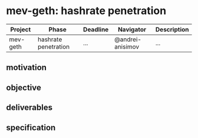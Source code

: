 # mev-geth: hashrate penetration

| Project  | Phase                | Deadline | Navigator        | Description |
| -------- | -------------------- | -------- | ---------------- | ----------- |
| mev-geth | hashrate penetration | ...      | @andrei-anisimov | ...         |

## motivation


## objective


## deliverables


## specification
